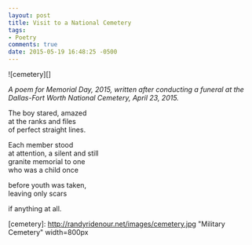 ```yaml
---
layout: post
title: Visit to a National Cemetery
tags:
- Poetry 
comments: true
date: 2015-05-19 16:48:25 -0500
---
```


![cemetery][]

*A poem for Memorial Day, 2015, written after conducting a funeral at the Dallas-Fort Worth National Cemetery, April 23, 2015.*

The boy stared, amazed  
at the ranks and files  
of perfect straight lines.  

Each member stood  
at attention, a silent and still  
granite memorial to one  
who was a child once

before youth was taken,  
leaving only scars

if anything at all. 

[cemetery]: http://randyridenour.net/images/cemetery.jpg "Military Cemetery" width=800px
